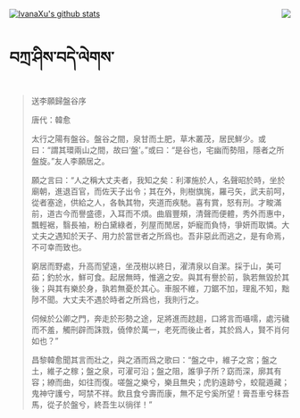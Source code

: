 [![IvanaXu's github stats](https://github-readme-stats.vercel.app/api?username=IvanaXu&show_icons=true&theme=vue-dark)](https://github.com/anuraghazra/github-readme-stats)
<img align="right" src="https://github-readme-stats.vercel.app/api/top-langs/?username=IvanaXu&langs_count=3&theme=graywhite" />
# བཀྲ་ཤིས་བདེ་ལེགས་
> 送李願歸盤谷序
> 
> 唐代：韓愈 
> 
> 太行之陽有盤谷。盤谷之間，泉甘而土肥，草木叢茂，居民鮮少。或曰：“謂其環兩山之間，故曰‘盤’。”或曰：“是谷也，宅幽而勢阻，隱者之所盤旋。”友人李願居之。
> 
> 願之言曰：“人之稱大丈夫者，我知之矣：利澤施於人，名聲昭於時，坐於廟朝，進退百官，而佐天子出令；其在外，則樹旗旄，羅弓矢，武夫前呵，從者塞途，供給之人，各執其物，夾道而疾馳。喜有賞，怒有刑。才畯滿前，道古今而譽盛德，入耳而不煩。曲眉豐頰，清聲而便體，秀外而惠中，飄輕裾，翳長袖，粉白黛綠者，列屋而閒居，妒寵而負恃，爭妍而取憐。大丈夫之遇知於天子、用力於當世者之所爲也。吾非惡此而逃之，是有命焉，不可幸而致也。
> 
> 窮居而野處，升高而望遠，坐茂樹以終日，濯清泉以自潔。採于山，美可茹；釣於水，鮮可食。起居無時，惟適之安。與其有譽於前，孰若無毀於其後；與其有樂於身，孰若無憂於其心。車服不維，刀鋸不加，理亂不知，黜陟不聞。大丈夫不遇於時者之所爲也，我則行之。
> 
> 伺候於公卿之門，奔走於形勢之途，足將進而趑趄，口將言而囁嚅，處污穢而不羞，觸刑辟而誅戮，僥倖於萬一，老死而後止者，其於爲人，賢不肖何如也？”
> 
> 昌黎韓愈聞其言而壯之，與之酒而爲之歌曰：“盤之中，維子之宮；盤之土，維子之稼；盤之泉，可濯可沿；盤之阻，誰爭子所？窈而深，廓其有容；繚而曲，如往而復。嗟盤之樂兮，樂且無央；虎豹遠跡兮，蛟龍遁藏；鬼神守護兮，呵禁不祥。飲且食兮壽而康，無不足兮奚所望！膏吾車兮秣吾馬，從子於盤兮，終吾生以徜徉！”
>